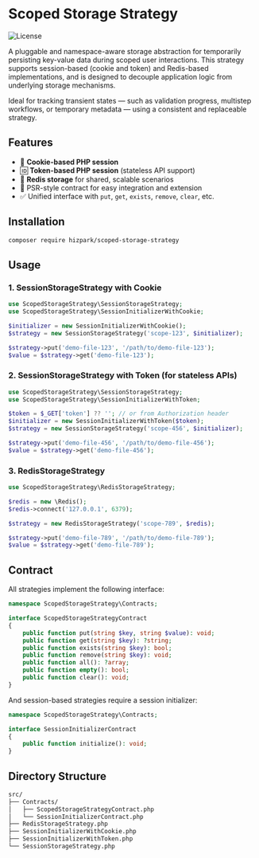 # Scoped Storage Strategy

![License](https://img.shields.io/github/license/hizpark/scoped-storage-strategy)

A pluggable and namespace-aware storage abstraction for temporarily persisting key-value data during scoped user interactions.
This strategy supports session-based (cookie and token) and Redis-based implementations, and is designed to decouple application logic from underlying storage mechanisms.

Ideal for tracking transient states — such as validation progress, multistep workflows, or temporary metadata — using a consistent and replaceable strategy.

## Features

- 🍪 **Cookie-based PHP session**
- 🆔 **Token-based PHP session** (stateless API support)
- 🚀 **Redis storage** for shared, scalable scenarios
- 🔌 PSR-style contract for easy integration and extension
- ✅ Unified interface with `put`, `get`, `exists`, `remove`, `clear`, etc.

## Installation

```bash
composer require hizpark/scoped-storage-strategy
```

## Usage

### 1. SessionStorageStrategy with Cookie

```php
use ScopedStorageStrategy\SessionStorageStrategy;
use ScopedStorageStrategy\SessionInitializerWithCookie;

$initializer = new SessionInitializerWithCookie();
$strategy = new SessionStorageStrategy('scope-123', $initializer);

$strategy->put('demo-file-123', '/path/to/demo-file-123');
$value = $strategy->get('demo-file-123');
```

### 2. SessionStorageStrategy with Token (for stateless APIs)

```php
use ScopedStorageStrategy\SessionStorageStrategy;
use ScopedStorageStrategy\SessionInitializerWithToken;

$token = $_GET['token'] ?? ''; // or from Authorization header
$initializer = new SessionInitializerWithToken($token);
$strategy = new SessionStorageStrategy('scope-456', $initializer);

$strategy->put('demo-file-456', '/path/to/demo-file-456');
$value = $strategy->get('demo-file-456');
```

### 3. RedisStorageStrategy

```php
use ScopedStorageStrategy\RedisStorageStrategy;

$redis = new \Redis();
$redis->connect('127.0.0.1', 6379);

$strategy = new RedisStorageStrategy('scope-789', $redis);

$strategy->put('demo-file-789', '/path/to/demo-file-789');
$value = $strategy->get('demo-file-789');
```

## Contract

All strategies implement the following interface:

```php
namespace ScopedStorageStrategy\Contracts;

interface ScopedStorageStrategyContract
{
    public function put(string $key, string $value): void;
    public function get(string $key): ?string;
    public function exists(string $key): bool;
    public function remove(string $key): void;
    public function all(): ?array;
    public function empty(): bool;
    public function clear(): void;
}
```

And session-based strategies require a session initializer:

```php
namespace ScopedStorageStrategy\Contracts;

interface SessionInitializerContract
{
    public function initialize(): void;
}
```

## Directory Structure

```txt
src/
├── Contracts/
│   ├── ScopedStorageStrategyContract.php
│   └── SessionInitializerContract.php
├── RedisStorageStrategy.php
├── SessionInitializerWithCookie.php
├── SessionInitializerWithToken.php
└── SessionStorageStrategy.php
```
